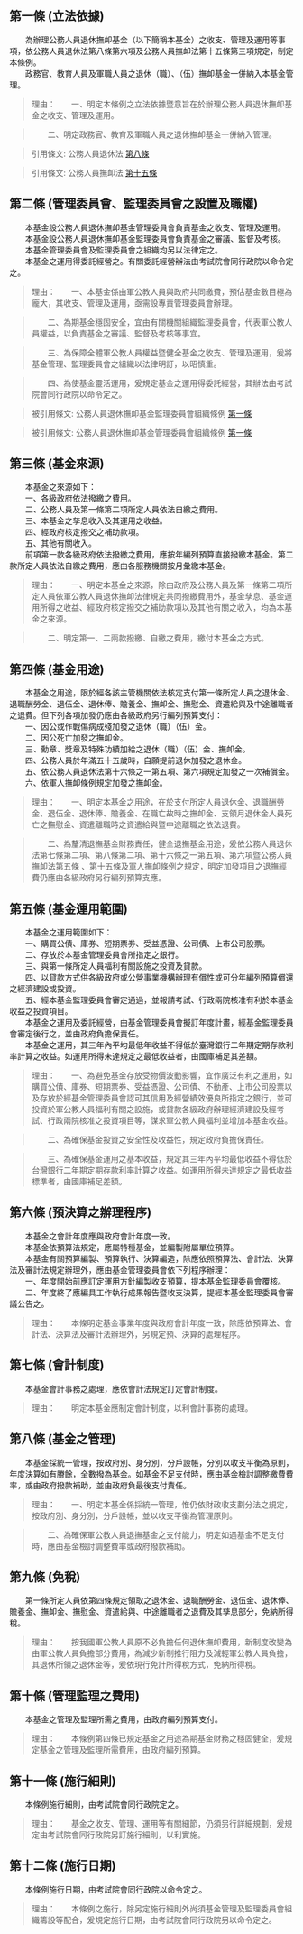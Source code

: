 第一條 (立法依據)
-----------------
　　為辦理公務人員退休撫卹基金（以下簡稱本基金）之收支、管理及運用等事項，依公務人員退休法第八條第六項及公務人員撫卹法第十五條第三項規定，制定本條例。  
　　政務官、教育人員及軍職人員之退休（職）、（伍）撫卹基金一併納入本基金管理。  
> 理由：　　一、明定本條例之立法依據暨意旨在於辦理公務人員退休撫卹基金之收支、管理及運用。

> 　　二、明定政務官、教育及軍職人員之退休撫卹基金一併納入管理。

> 引用條文: 公務人員退休法 [第八條](../../考試/待遇福利/公務人員退休法.md#第八條-俸給總額慰助金之支給)

> 引用條文: 公務人員撫卹法 [第十五條](../../考試/退休撫卹/公務人員撫卹法.md#第十五條-退撫基金之撥繳)



第二條 (管理委員會、監理委員會之設置及職權)
-------------------------------------------
　　本基金設公務人員退休撫卹基金管理委員會負責基金之收支、管理及運用。  
　　本基金設公務人員退休撫卹基金監理委員會負責基金之審議、監督及考核。  
　　本基金管理委員會及監理委員會之組織均另以法律定之。  
　　本基金之運用得委託經營之。有關委託經營辦法由考試院會同行政院以命令定之。  
> 理由：　　一、本基金係由軍公教人員與政府共同繳費，預估基金數目極為龐大，其收支、管理及運用，亟需設專責管理委員會辦理。

> 　　二、為期基金穩固安全，宜由有關機關組織監理委員會，代表軍公教人員權益，以負責基金之審議、監督及考核等事宜。

> 　　三、為保障全體軍公教人員權益暨健全基金之收支、管理及運用，爰將基金管理、監理委員會之組織以法律明訂，以昭慎重。

> 　　四、為使基金靈活運用，爰規定基金之運用得委託經營，其辦法由考試院會同行政院以命令定之。

> 被引用條文: 公務人員退休撫卹基金監理委員會組織條例 [第一條](../../人事其他/組織編制/公務人員退休撫卹基金監理委員會組織條例.md#第一條-立法依據)

> 被引用條文: 公務人員退休撫卹基金管理委員會組織條例 [第一條](../../人事其他/組織編制/公務人員退休撫卹基金管理委員會組織條例.md#第一條-立法依據)



第三條 (基金來源)
-----------------
　　本基金之來源如下：  
　　一、各級政府依法撥繳之費用。  
　　二、公務人員及第一條第二項所定人員依法自繳之費用。  
　　三、本基金之孳息收入及其運用之收益。  
　　四、經政府核定撥交之補助款項。  
　　五、其他有關收入。  
　　前項第一款各級政府依法撥繳之費用，應按年編列預算直接撥繳本基金。第二款所定人員依法自繳之費用，應由各服務機關按月彙繳本基金。  
> 理由：　　一、明定本基金之來源，除由政府及公務人員及第一條第二項所定人員依軍公教人員退休撫卹法律規定共同撥繳費用外，基金孳息、基金運用所得之收益、經政府核定撥交之補助款項以及其他有關之收入，均為本基金之來源。

> 　　二、明定第一、二兩款撥繳、自繳之費用，繳付本基金之方式。



第四條 (基金用途)
-----------------
　　本基金之用途，限於經各該主管機關依法核定支付第一條所定人員之退休金、退職酬勞金、退伍金、退休俸、贍養金、撫卹金、撫慰金、資遣給與及中途離職者之退費。但下列各項加發仍應由各級政府另行編列預算支付：  
　　一、因公或作戰傷病成殘加發之退休（職）（伍）金。  
　　二、因公死亡加發之撫卹金。  
　　三、勳章、獎章及特殊功績加給之退休（職）（伍）金、撫卹金。  
　　四、公務人員於年滿五十五歲時，自願提前退休加發之退休金。  
　　五、依公務人員退休法第十六條之一第五項、第六項規定加發之一次補償金。  
　　六、依軍人撫卹條例規定加發之撫卹金。  
> 理由：　　一、明定本基金之用途，在於支付所定人員退休金、退職酬勞金、退伍金、退休俸、贍養金、在職亡故時之撫卹金、支領月退休金人員死亡之撫慰金、資遣離職時之資遣給與暨中途離職之依法退費。

> 　　二、為釐清退撫基金財務責任，健全退撫基金用途，爰依公務人員退休法第七條第二項、第八條第二項、第十六條之一第五項、第六項暨公務人員撫卹法第五條 、第十五條及軍人撫卹條例之規定，明定加發項目之退撫經費仍應由各級政府另行編列預算支應。



第五條 (基金運用範圍)
---------------------
　　本基金之運用範圍如下：  
　　一、購買公債、庫券、短期票券、受益憑證、公司債、上市公司股票。  
　　二、存放於本基金管理委員會所指定之銀行。  
　　三、與第一條所定人員福利有關設施之投資及貸款。  
　　四、以貸款方式供各級政府或公營事業機構辦理有償性或可分年編列預算償還之經濟建設或投資。  
　　五、經本基金監理委員會審定通過，並報請考試、行政兩院核准有利於本基金收益之投資項目。  
　　本基金之運用及委託經營，由基金管理委員會擬訂年度計畫，經基金監理委員會審定後行之，並由政府負擔保責任。  
　　本基金之運用，其三年內平均最低年收益不得低於臺灣銀行二年期定期存款利率計算之收益。如運用所得未達規定之最低收益者，由國庫補足其差額。  
> 理由：　　一、為避免基金存放受物價波動影響，宜作廣泛有利之運用，如購買公債、庫券、短期票券、受益憑證、公司債、不動產、上市公司股票以及存放於經基金管理委員會認可其信用及經營績效優良所指定之銀行，並可投資於軍公教人員福利有關之設施，或貸款各級政府辦理經濟建設及經考試、行政兩院核准之投資項目等，謀求軍公教人員福利並增加本基金收益。

> 　　二、為確保基金投資之安全性及收益性，規定政府負擔保責任。

> 　　三、為確保基金運用之基本收益，規定其三年內平均最低收益不得低於台灣銀行二年期定期存款利率計算之收益。如運用所得未達規定之最低收益標準者，由國庫補足差額。



第六條 (預決算之辦理程序)
-------------------------
　　本基金之會計年度應與政府會計年度一致。  
　　本基金依預算法規定，應屬特種基金，並編製附屬單位預算。  
　　本基金有關預算編製、預算執行、決算編造，除應依照預算法、會計法、決算法及審計法規定辦理外，應由基金管理委員會依下列程序辦理：  
　　一、年度開始前應訂定運用方針編製收支預算，提本基金監理委員會覆核。  
　　二、年度終了應編具工作執行成果報告暨收支決算，提經本基金監理委員會審議公告之。  
> 理由：　　本條明定基金事業年度與政府會計年度一致，除應依預算法、會計法、決算法及審計法辦理外，另規定預、決算的處理程序。



第七條 (會計制度)
-----------------
　　本基金會計事務之處理，應依會計法規定訂定會計制度。  
> 理由：　　明定本基金應制定會計制度，以利會計事務的處理。



第八條 (基金之管理)
-------------------
　　本基金採統一管理，按政府別、身分別，分戶設帳，分別以收支平衡為原則，年度決算如有賸餘，全數撥為基金。如基金不足支付時，應由基金檢討調整繳費費率，或由政府撥款補助，並由政府負最後支付責任。  
> 理由：　　一、明定本基金係採統一管理，惟仍依財政收支劃分法之規定，按政府別、身分別，分戶設帳，並以收支平衡為管理原則。

> 　　二、為確保軍公教人員退撫基金之支付能力，明定如遇基金不足支付時，應由基金檢討調整費率或政府撥款補助。



第九條 (免稅)
-------------
　　第一條所定人員依第四條規定領取之退休金、退職酬勞金、退伍金、退休俸、贍養金、撫卹金、撫慰金、資遣給與、中途離職者之退費及其孳息部分，免納所得稅。  
> 理由：　　按我國軍公教人員原不必負擔任何退休撫卹費用，新制度改變為由軍公教人員負擔部分費用，為減少新制推行阻力及減輕軍公教人員負擔，其退休所領之退休金等，爰依現行免計所得稅方式，免納所得稅。



第十條 (管理監理之費用)
-----------------------
　　本基金之管理及監理所需之費用，由政府編列預算支付。  
> 理由：　　本條例第四條已規定基金之用途為期基金財務之穩固健全，爰規定基金之管理及監理所需費用，由政府編列預算。



第十一條 (施行細則)
-------------------
　　本條例施行細則，由考試院會同行政院定之。  
> 理由：　　基金之收支、管理、運用等有關細節，仍須另行詳細規劃，爰規定由考試院會同行政院另訂施行細則，以利實施。



第十二條 (施行日期)
-------------------
　　本條例施行日期，由考試院會同行政院以命令定之。  
> 理由：　　本條例之施行，除另定施行細則外尚須基金管理及監理委員會組織籌設等配合，爰規定施行日期，由考試院會同行政院另以命令定之。